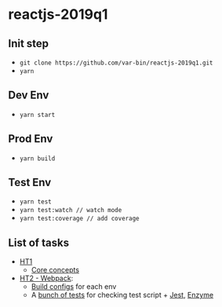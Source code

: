 # reactjs-2019q1

## Init step
* `git clone https://github.com/var-bin/reactjs-2019q1.git`
* `yarn`

## Dev Env
* `yarn start`

## Prod Env
* `yarn build`

## Test Env
* `yarn test`
* `yarn test:watch // watch mode`
* `yarn test:coverage // add coverage`

## List of tasks
* [HT1](#ht-1)
  * [Core concepts](https://github.com/var-bin/reactjs-2019q1/tree/reactjs-2019q1-ht1/src/ht1)
* [HT2 - Webpack](#ht-2):
  * [Build configs](https://github.com/var-bin/reactjs-2019q1/tree/reactjs-2019q1-ht2/buildTools) for each env
  * A [bunch of tests](https://github.com/var-bin/reactjs-2019q1/tree/reactjs-2019q1-ht2/src/ht1) for checking test script + [Jest](https://jestjs.io/), [Enzyme](https://airbnb.io/enzyme/)
